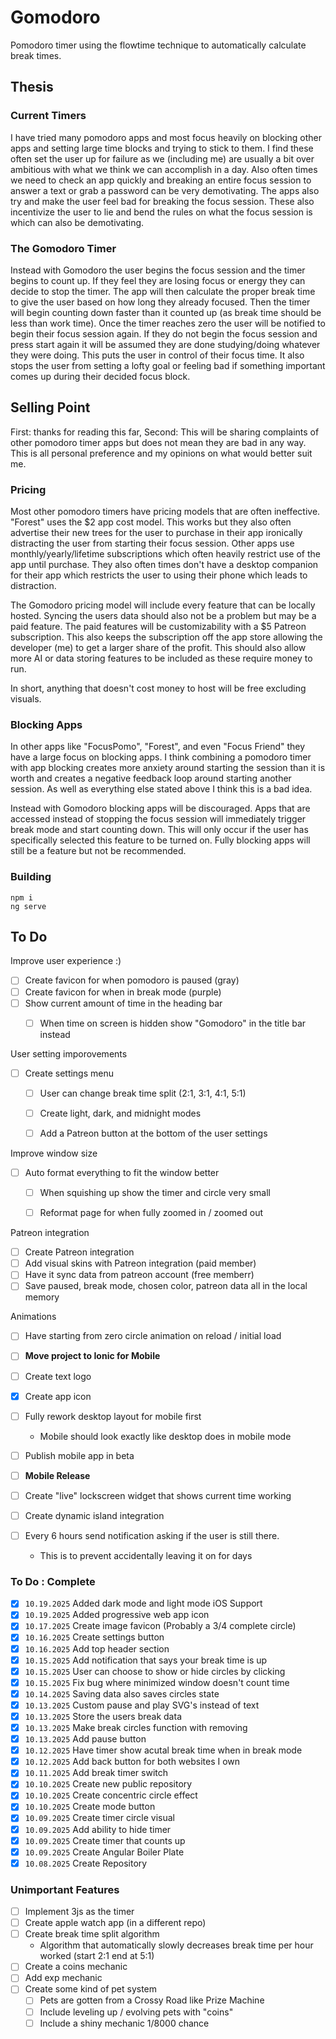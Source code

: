 
# Gomodoro
Pomodoro timer using the flowtime technique to automatically calculate break times.

## Thesis
### Current Timers
I have tried many pomodoro apps and most focus heavily on blocking other apps and setting large time blocks and trying to stick to them. I find these often set the user up for failure as we (including me) are usually a bit over ambitious with what we think we can accomplish in a day. Also often times we need to check an app quickly and breaking an entire focus session to answer a text or grab a password can be very demotivating. The apps also try and make the user feel bad for breaking the focus session. These also incentivize the user to lie and bend the rules on what the focus session is which can also be demotivating.

### The Gomodoro Timer
Instead with Gomodoro the user begins the focus session and the timer begins to count up. If they feel they are losing focus or energy they can decide to stop the timer. The app will then calculate the proper break time to give the user based on how long they already focused. Then the timer will begin counting down faster than it counted up (as break time should be less than work time). Once the timer reaches zero the user will be notified to begin their focus session again. If they do not begin the focus session and press start again it will be assumed they are done studying/doing whatever they were doing. This puts the user in control of their focus time. It also stops the user from setting a lofty goal or feeling bad if something important comes up during their decided focus block.

## Selling Point
First: thanks for reading this far, Second: This will be sharing complaints of other pomodoro timer apps but does not mean they are bad in any way. This is all personal preference and my opinions on what would better suit me.

### Pricing
Most other pomodoro timers have pricing models that are often ineffective. "Forest" uses the $2 app cost model. This works but they also often advertise their new trees for the user to purchase in their app ironically distracting the user from starting their focus session. Other apps use monthly/yearly/lifetime subscriptions which often heavily restrict use of the app until purchase. They also often times don't have a desktop companion for their app which restricts the user to using their phone which leads to distraction.

The Gomodoro pricing model will include every feature that can be locally hosted. Syncing the users data should also not be a problem but may be a paid feature. The paid features will be customizability with a $5 Patreon subscription. This also keeps the subscription off the app store allowing the developer (me) to get a larger share of the profit. This should also allow more AI or data storing features to be included as these require money to run.

In short, anything that doesn't cost money to host will be free excluding visuals.

### Blocking Apps
In other apps like "FocusPomo", "Forest", and even "Focus Friend" they have a large focus on blocking apps. I think combining a pomodoro timer with app blocking creates more anxiety around starting the session than it is worth and creates a negative feedback loop around starting another session. As well as everything else stated above I think this is a bad idea.

Instead with Gomodoro blocking apps will be discouraged. Apps that are accessed instead of stopping the focus session will immediately trigger break mode and start counting down. This will only occur if the user has specifically selected this feature to be turned on. Fully blocking apps will still be a feature but not be recommended.

### Building
```
npm i
ng serve
```
## To Do

Improve user experience :)
- [ ] Create favicon for when pomodoro is paused (gray)
- [ ] Create favicon for when in break mode (purple)
- [ ] Show current amount of time in the heading bar
    - [ ] When time on screen is hidden show "Gomodoro" in the title bar instead


User setting imporovements
- [ ] Create settings menu 
    - [ ] User can change break time split (2:1, 3:1, 4:1, 5:1)
    - [ ] Create light, dark, and midnight modes
    - [ ] Add a Patreon button at the bottom of the user settings


Improve window size
- [ ] Auto format everything to fit the window better
    - [ ] When squishing up show the timer and circle very small
    - [ ] Reformat page for when fully zoomed in / zoomed out


Patreon integration
- [ ] Create Patreon integration
- [ ] Add visual skins with Patreon integration (paid member)
- [ ] Have it sync data from patreon account (free memberr)
- [ ] Save paused, break mode, chosen color, patreon data all in the local memory

Animations
- [ ] Have starting from zero circle animation on reload / initial load

- [ ] **Move project to Ionic for Mobile**
- [ ] Create text logo
- [X] Create app icon
- [ ] Fully rework desktop layout for mobile first
    - Mobile should look exactly like desktop does in mobile mode
- [ ] Publish mobile app in beta

- [ ] **Mobile Release**
- [ ] Create "live" lockscreen widget that shows current time working
- [ ] Create dynamic island integration
- [ ] Every 6 hours send notification asking if the user is still there.
    - This is to prevent accidentally leaving it on for days

### To Do : Complete
- [X] `10.19.2025` Added dark mode and light mode iOS Support
- [X] `10.19.2025` Added progressive web app icon
- [X] `10.17.2025` Create image favicon (Probably a 3/4 complete circle)
- [X] `10.16.2025` Create settings button
- [X] `10.16.2025` Add top header section
- [X] `10.15.2025` Add notification that says your break time is up
- [X] `10.15.2025` User can choose to show or hide circles by clicking
- [X] `10.15.2025` Fix bug where minimized window doesn't count time
- [X] `10.14.2025` Saving data also saves circles state
- [X] `10.13.2025` Custom pause and play SVG's instead of text
- [X] `10.13.2025` Store the users break data
- [X] `10.13.2025` Make break circles function with removing 
- [X] `10.13.2025` Add pause button
- [X] `10.12.2025` Have timer show acutal break time when in break mode
- [X] `10.12.2025` Add back button for both websites I own
- [X] `10.11.2025` Add break timer switch
- [X] `10.10.2025` Create new public repository
- [X] `10.10.2025` Create concentric circle effect
- [X] `10.10.2025` Create mode button
- [X] `10.09.2025` Create timer circle visual
- [X] `10.09.2025` Add ability to hide timer
- [X] `10.09.2025` Create timer that counts up
- [X] `10.09.2025` Create Angular Boiler Plate
- [X] `10.08.2025` Create Repository

### Unimportant Features
- [ ] Implement 3js as the timer
- [ ] Create apple watch app (in a different repo)
- [ ] Create break time split algorithm 
    - Algorithm that automatically slowly decreases break time per hour worked (start 2:1 end at 5:1)
- [ ] Create a coins mechanic
- [ ] Add exp mechanic
- [ ] Create some kind of pet system
    - [ ] Pets are gotten from a Crossy Road like Prize Machine
    - [ ] Include leveling up / evolving pets with "coins"
    - [ ] Include a shiny mechanic 1/8000 chance